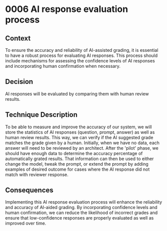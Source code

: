 # 0006 AI response evaluation process

## Context

To ensure the accuracy and reliability of AI-assisted grading, it is essential to have a robust process for evaluating AI responses. This process should include mechanisms for assessing the confidence levels of AI responses and incorporating human confirmation when necessary.

## Decision

AI responses will be evaluated by comparing them with human review results.

## Technique Description

To be able to measure and improve the accuracy of our system, we will store the statistics of AI responses (question, prompt, answer) as well as human review results. This way, we can verify if the AI suggested grade matches the grade given by a human.
Initially, when we have no data, each answer will need to be reviewed by an architect. After the 'pilot' phase, we should have enough data to determine the accuracy percentage of automatically grated results.
That information can then be used to either change the model, tweak the prompt, or extend the prompt by adding examples of desired outcome for cases where the AI response did not match with reviewer response.

## Consequences

Implementing this AI response evaluation process will enhance the reliability and accuracy of AI-aided grading. By incorporating confidence levels and human confirmation, we can reduce the likelihood of incorrect grades and ensure that low-confidence responses are properly evaluated as well as improved over time.
